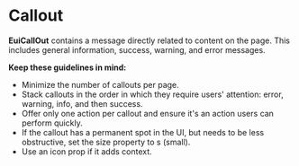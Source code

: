 <EuiPageHeader>
  <EuiPageHeaderSection>
    <EuiTitle @size="l">
      <h1>
        Callout
      </h1>
    </EuiTitle>
<EuiSpacer />
  <EuiText>
  <p>
   <strong>EuiCallOut</strong> contains a message directly related to content on the page. This includes general information, success, warning, and error messages.</p><p><strong>Keep these guidelines in mind:</strong></p><ul><li>Minimize the number of callouts per page.</li><li>Stack callouts in the order in which they require users' attention: error, warning, info, and then success.</li><li>Offer only one action per callout and ensure it's an action users can perform quickly.</li><li>If the callout has a permanent spot in the UI, but needs to be less obstructive, set the <EuiCode @language="text">size</EuiCode> property to <EuiCode @language=="text">s</EuiCode> (small).</li><li>Use an <EuiCode @language="text">icon</EuiCode> prop if it adds context.</li></ul>
</EuiText>

  </EuiPageHeaderSection>
</EuiPageHeader>
